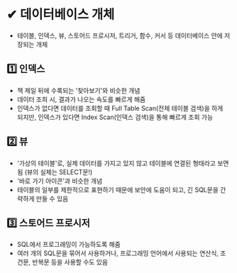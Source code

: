 # ✔ 데이터베이스 개체

- 테이블, 인덱스, 뷰, 스토어드 프로시저, 트리거, 함수, 커서 등 데이터베이스 안에 저장되는 개체

## 1️⃣ 인덱스

- 책 제일 뒤에 수록되는 '찾아보기'와 비슷한 개념
- 데이터 조희 시, 결과가 나오는 속도를 빠르게 해줌
- 인덱스가 없다면 데이터를 조회할 때 Full Table Scan(전체 테이블 검색)을 하게 되지만, 인덱스가 있다면 Index Scan(인덱스 검색)을 통해 빠르게 조회 가능

## 2️⃣ 뷰

- '가상의 테이블'로, 실제 데이터를 가지고 있지 않고 테이블에 연결된 형태라고 보면 됨 (뷰의 실체는 SELECT문!)
- '바로 가기 아이콘'과 비슷한 개념
- 테이블의 일부를 제한적으로 표현하기 때문에 보안에 도움이 되고, 긴 SQL문을 간략하게 만들 수 있음

## 3️⃣ 스토어드 프로시저

- SQL에서 프로그래밍이 가능하도록 해줌
- 여러 개의 SQL문을 묶어서 사용하거나, 프로그래밍 언어에서 사용되는 연산식, 조건문, 반복문 등을 사용할 수도 있음

